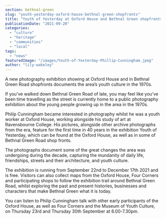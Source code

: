 ```yaml
---
section: bethnal-green
slug: "youth-yesterday-oxford-house-bethnal-green-shopfronts"
title: "Youth of Yesterday at Oxford House and Bethnal Green shopfronts"
publicationDate: "2021-09-20"
categories: 
  - "culture"
  - "heritage"
  - "communities"
  - "local"
tags: 
  - "news"
featuredImage: "/images/Youth-of-Yesterday-Phillip-Cunningham.jpeg"
author: "lily-wakeley"
---
```


A new photography exhibition showing at Oxford House and in Bethnal Green Road shopfronts documents the area’s youth culture in the 1970s.

If you’ve walked down Bethnal Green Road of late, you may feel like you’ve been time travelling as the street is currently home to a public photography exhibition about the young people growing up in the area in the 1970s.

Philip Cunningham became interested in photography whilst he was a youth worker at Oxford House, working alongside his study of art at Ravensbourne College. His pictures, alongside other archive photographs from the era, feature for the first time in 40 years in the exhibition Youth of Yesterday, which can be found at the Oxford House, as well as in some of Bethnal Green Road shop fronts.

The photographs document some of the great changes the area was undergoing during the decade, capturing the mundanity of daily life, friendships, streets and their architecture, and youth culture.

The exhibition is running from September 22nd to December 17th 2021 and is free. Visitors can also collect maps from the Oxford House, Four Corners and participating shops to follow the exhibition trail around Bethnal Green Road, whilst exploring the past and present histories, businesses and characters that make Bethnal Green what it is today.

You can listen to Philip Cunningham talk with other early participants of the Oxford House, as well as Four Corners and the Museum of Youth Culture, on Thursday 23rd and Thursday 30th September at 6.00-7.30pm.
